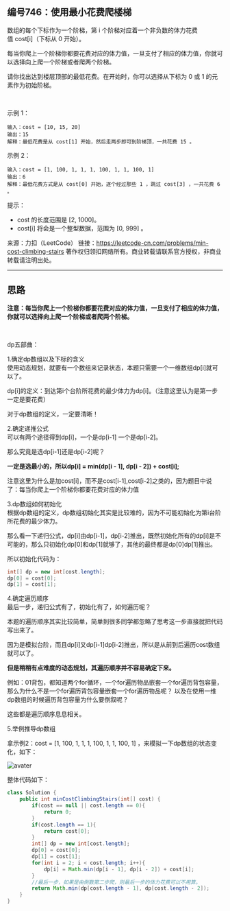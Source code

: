 ## 编号746：使用最小花费爬楼梯

数组的每个下标作为一个阶梯，第 i 个阶梯对应着一个非负数的体力花费值 cost[i]（下标从 0 开始）。

每当你爬上一个阶梯你都要花费对应的体力值，一旦支付了相应的体力值，你就可以选择向上爬一个阶梯或者爬两个阶梯。

请你找出达到楼层顶部的最低花费。在开始时，你可以选择从下标为 0 或 1 的元素作为初始阶梯。

 

示例 1：
```
输入：cost = [10, 15, 20]
输出：15
解释：最低花费是从 cost[1] 开始，然后走两步即可到阶梯顶，一共花费 15 。 
```
示例 2：
```
输入：cost = [1, 100, 1, 1, 1, 100, 1, 1, 100, 1]
输出：6
解释：最低花费方式是从 cost[0] 开始，逐个经过那些 1 ，跳过 cost[3] ，一共花费 6 。 
```
提示：

* cost 的长度范围是 [2, 1000]。
* cost[i] 将会是一个整型数据，范围为 [0, 999] 。

来源：力扣（LeetCode）
链接：https://leetcode-cn.com/problems/min-cost-climbing-stairs
著作权归领扣网络所有。商业转载请联系官方授权，非商业转载请注明出处。

---
## 思路

**注意：每当你爬上一个阶梯你都要花费对应的体力值，一旦支付了相应的体力值，你就可以选择向上爬一个阶梯或者爬两个阶梯。**

</br>

dp五部曲：

1.确定dp数组以及下标的含义
</br>使用动态规划，就要有一个数组来记录状态，本题只需要一个一维数组dp[i]就可以了。

dp[i]的定义：到达第i个台阶所花费的最少体力为dp[i]。（注意这里认为是第一步一定是要花费）

对于dp数组的定义，一定要清晰！

2.确定递推公式
</br>可以有两个途径得到dp[i]，一个是dp[i-1] 一个是dp[i-2]。

那么究竟是选dp[i-1]还是dp[i-2]呢？

**一定是选最小的，所以dp[i] = min(dp[i - 1], dp[i - 2]) + cost[i];**

注意这里为什么是加cost[i]，而不是cost[i-1],cost[i-2]之类的，因为题目中说了：每当你爬上一个阶梯你都要花费对应的体力值

3.dp数组如何初始化
</br>根据dp数组的定义，dp数组初始化其实是比较难的，因为不可能初始化为第i台阶所花费的最少体力。

那么看一下递归公式，dp[i]由dp[i-1]，dp[i-2]推出，既然初始化所有的dp[i]是不可能的，那么只初始化dp[0]和dp[1]就够了，其他的最终都是dp[0]dp[1]推出。

所以初始化代码为：
```java
int[] dp = new int[cost.length];
dp[0] = cost[0];
dp[1] = cost[1];
```
4.确定遍历顺序
</br>最后一步，递归公式有了，初始化有了，如何遍历呢？

本题的遍历顺序其实比较简单，简单到很多同学都忽略了思考这一步直接就把代码写出来了。

因为是模拟台阶，而且dp[i]又dp[i-1]dp[i-2]推出，所以是从前到后遍历cost数组就可以了。

**但是稍稍有点难度的动态规划，其遍历顺序并不容易确定下来。**

例如：01背包，都知道两个for循环，一个for遍历物品嵌套一个for遍历背包容量，那么为什么不是一个for遍历背包容量嵌套一个for遍历物品呢？ 以及在使用一维dp数组的时候遍历背包容量为什么要倒叙呢？

这些都是遍历顺序息息相关。

5.举例推导dp数组

拿示例2：cost = [1, 100, 1, 1, 1, 100, 1, 1, 100, 1] ，来模拟一下dp数组的状态变化，如下：

![avater](https://camo.githubusercontent.com/af385ab256840227455598b45715ad5d5a59df439f6581250f979c342cea6f6a/68747470733a2f2f696d672d626c6f672e6373646e696d672e636e2f323032313031303632313336333636392e706e67)

整体代码如下：
```java
class Solution {
    public int minCostClimbingStairs(int[] cost) {
        if(cost == null || cost.length == 0){
            return 0;
        }
        if(cost.length == 1){
            return cost[0];
        }
        int[] dp = new int[cost.length];
        dp[0] = cost[0];
        dp[1] = cost[1];
        for(int i = 2; i < cost.length; i++){
            dp[i] = Math.min(dp[i - 1], dp[i - 2]) + cost[i];
        }
        //最后一步，如果是由倒数第二步爬，则最后一步的体力花费可以不用算。
        return Math.min(dp[cost.length - 1], dp[cost.length - 2]);
    }
}
```